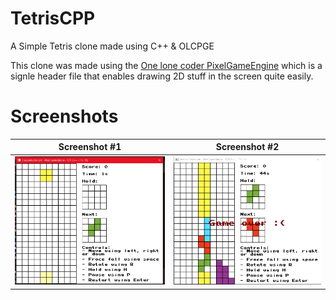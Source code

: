 # TetrisCPP

A Simple Tetris clone made using C++ &amp; OLCPGE

This clone was made using the [One lone coder PixelGameEngine](https://github.com/OneLoneCoder/olcPixelGameEngine) which is a signle header file that enables drawing 2D stuff in the screen quite easily.

# Screenshots
Screenshot #1       |  Screenshot #2
:-------------------------:|:-------------------------:
![Image 1](https://github.com/ZakariaDjebbes/TetrisCPP/blob/master/Demo/img-1.png)|![Image 2](https://github.com/ZakariaDjebbes/TetrisCPP/blob/master/Demo/img-2.png)
